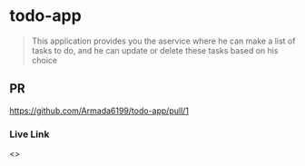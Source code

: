 # todo-app

> This application provides you the  aservice where he can make a list of tasks to do, and he can update or delete these tasks based on his choice

## PR

<https://github.com/Armada6199/todo-app/pull/1>

###  Live Link

<>
